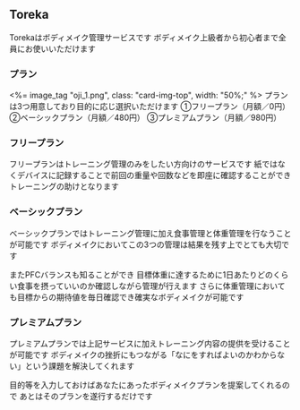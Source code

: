 ## Toreka

Torekaはボディメイク管理サービスです
ボディメイク上級者から初心者まで全員にお使いいただけます

### プラン
<%= image_tag "oji_1.png", class: "card-img-top", width: "50%;" %>
プランは3つ用意しており目的に応じ選択いただけます
①フリープラン（月額／0円）
②ベーシックプラン（月額／480円）
③プレミアムプラン（月額／980円）

### フリープラン
フリープランはトレーニング管理のみをしたい方向けのサービスです
紙ではなくデバイスに記録することで前回の重量や回数などを即座に確認することができトレーニングの助けとなります

### ベーシックプラン
ベーシックプランではトレーニング管理に加え食事管理と体重管理を行なうことが可能です
ボディメイクにおいてこの3つの管理は結果を残す上でとても大切です

またPFCバランスも知ることができ
目標体重に達するために1日あたりどのくらい食事を摂っていいのか確認しながら管理が行えます
さらに体重管理においても目標からの期待値を毎日確認でき確実なボディメイクが可能です

### プレミアムプラン
プレミアムプランでは上記サービスに加えトレーニング内容の提供を受けることが可能です
ボディメイクの挫折にもつながる「なにをすればよいのかわからない」という課題を解決してくれます

目的等を入力しておけばあなたにあったボディメイクプランを提案してくれるので
あとはそのプランを遂行するだけです

